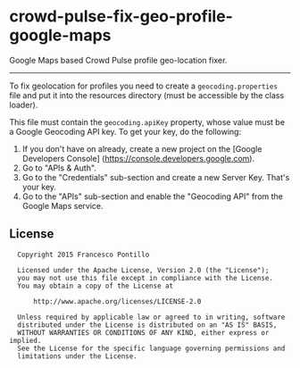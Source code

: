 crowd-pulse-fix-geo-profile-google-maps
=======================================

Google Maps based Crowd Pulse profile geo-location fixer.

---------------------------------------

To fix geolocation for profiles you need to create a `geocoding.properties` file and
put it into the resources directory (must be accessible by the class loader).

This file must contain the `geocoding.apiKey` property, whose value must be a 
Google Geocoding API key. To get your key, do the following:

1. If you don't have on already, create a new project on the [Google Developers Console]
(https://console.developers.google.com).
2. Go to "APIs & Auth".
3. Go to the "Credentials" sub-section and create a new Server Key. That's your key.
4. Go to the "APIs" sub-section and enable the "Geocoding API" from the Google Maps service.
  
## License

```
  Copyright 2015 Francesco Pontillo

  Licensed under the Apache License, Version 2.0 (the "License");
  you may not use this file except in compliance with the License.
  You may obtain a copy of the License at

      http://www.apache.org/licenses/LICENSE-2.0

  Unless required by applicable law or agreed to in writing, software
  distributed under the License is distributed on an "AS IS" BASIS,
  WITHOUT WARRANTIES OR CONDITIONS OF ANY KIND, either express or implied.
  See the License for the specific language governing permissions and
  limitations under the License.

```
